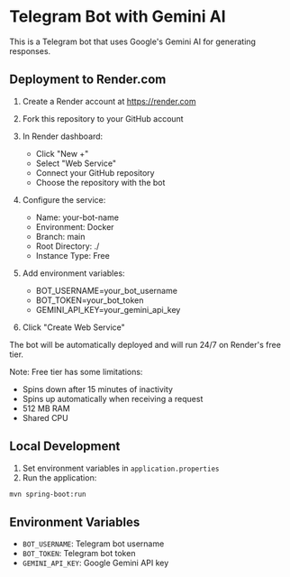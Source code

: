 # Telegram Bot with Gemini AI

This is a Telegram bot that uses Google's Gemini AI for generating responses.

## Deployment to Render.com

1. Create a Render account at https://render.com
2. Fork this repository to your GitHub account
3. In Render dashboard:
   - Click "New +"
   - Select "Web Service"
   - Connect your GitHub repository
   - Choose the repository with the bot

4. Configure the service:
   - Name: your-bot-name
   - Environment: Docker
   - Branch: main
   - Root Directory: ./
   - Instance Type: Free

5. Add environment variables:
   - BOT_USERNAME=your_bot_username
   - BOT_TOKEN=your_bot_token
   - GEMINI_API_KEY=your_gemini_api_key

6. Click "Create Web Service"

The bot will be automatically deployed and will run 24/7 on Render's free tier.

Note: Free tier has some limitations:
- Spins down after 15 minutes of inactivity
- Spins up automatically when receiving a request
- 512 MB RAM
- Shared CPU

## Local Development

1. Set environment variables in `application.properties`
2. Run the application:
```bash
mvn spring-boot:run
```

## Environment Variables

- `BOT_USERNAME`: Telegram bot username
- `BOT_TOKEN`: Telegram bot token
- `GEMINI_API_KEY`: Google Gemini API key

